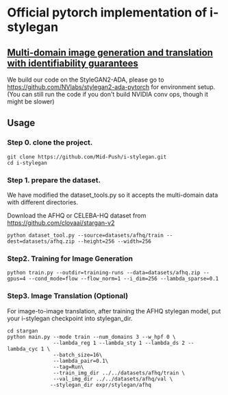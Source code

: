 # Official pytorch implementation of i-stylegan

## [Multi-domain image generation and translation with identifiability guarantees](https://openreview.net/pdf?id=U2g8OGONA_V)

We build our code on the StyleGAN2-ADA, please go to https://github.com/NVlabs/stylegan2-ada-pytorch for environment setup.
(You can still run the code if you don't build NVIDIA conv ops, though it might be slower)

## Usage

### Step 0. clone the project.
```
git clone https://github.com/Mid-Push/i-stylegan.git
cd i-stylegan
```

### Step 1. prepare the dataset.

We have modified the dataset_tools.py so it accepts the multi-domain data with different directories. 


Download the AFHQ or CELEBA-HQ dataset from https://github.com/clovaai/stargan-v2
```
python dataset_tool.py --source=datasets/afhq/train --dest=datasets/afhq.zip --height=256 --width=256
```

### Step2. Training for Image Generation
```
python train.py --outdir=training-runs --data=datasets/afhq.zip --gpus=4 --cond_mode=flow --flow_norm=1 --i_dim=256 --lambda_sparse=0.1 
```

### Step3. Image Translation (Optional)
For image-to-image translation, after training the AFHQ stylegan model, 
put your i-stylegan checkpoint into stylegan_dir.
```
cd stargan
python main.py --mode train --num_domains 3 --w_hpf 0 \
               --lambda_reg 1 --lambda_sty 1 --lambda_ds 2 --lambda_cyc 1 \
               --batch_size=16\
               --lambda_pair=0.1\
               --tag=Run\
               --train_img_dir ../../datasets/afhq/train \
               --val_img_dir ../../datasets/afhq/val \
              --stylegan_dir expr/stylegan/afhq
```









